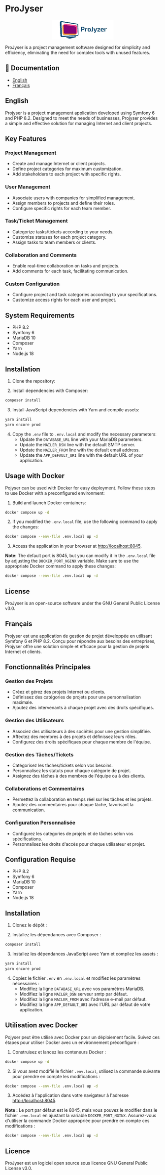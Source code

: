 # ProJyser
<div style="text-align:center;">
  <img src="./public/images/logo.png" alt="ProJyser Logo">
</div>

ProJyser is a project management software designed for simplicity and efficiency, eliminating the need for complex tools with unused features.

## 📖 Documentation

- [English](#english)
- [Français](#français)

## English

Projyser is a project management application developed using Symfony 6 and PHP 8.2. Designed to meet the needs of businesses, Projyser provides a simple and effective solution for managing Internet and client projects.

## Key Features

### Project Management
- Create and manage Internet or client projects.
- Define project categories for maximum customization.
- Add stakeholders to each project with specific rights.

### User Management
- Associate users with companies for simplified management.
- Assign members to projects and define their roles.
- Configure specific rights for each team member.

### Task/Ticket Management
- Categorize tasks/tickets according to your needs.
- Customize statuses for each project category.
- Assign tasks to team members or clients.

### Collaboration and Comments
- Enable real-time collaboration on tasks and projects.
- Add comments for each task, facilitating communication.

### Custom Configuration
- Configure project and task categories according to your specifications.
- Customize access rights for each user and project.

## System Requirements
- PHP 8.2
- Symfony 6
- MariaDB 10
- Composer
- Yarn
- Node.js 18

## Installation

1. Clone the repository:

2. Install dependencies with Composer:
```bash
composer install
```

3. Install JavaScript dependencies with Yarn and compile assets:
```bash
yarn install
yarn encore prod
```
4. Copy the `.env` file to `.env.local` and modify the necessary parameters:
   - Update the `DATABASE_URL` line with your MariaDB parameters.
   - Update the `MAILER_DSN` line with the default SMTP server.
   - Update the `MAILER_FROM` line with the default email address.
   - Update the `APP_DEFAULT_URI` line with the default URL of your application.

## Usage with Docker

Pojyser can be used with Docker for easy deployment. Follow these steps to use Docker with a preconfigured environment:

1. Build and launch Docker containers:
```bash
docker compose up -d
```

2. If you modified the `.env.local` file, use the following command to apply the changes:
```bash
docker compose --env-file .env.local up -d
```

3. Access the application in your browser at [http://localhost:8045](http://localhost:8045).

**Note:** The default port is 8045, but you can modify it in the `.env.local` file by adjusting the `DOCKER_PORT_NGINX` variable. Make sure to use the appropriate Docker command to apply these changes:
```bash
docker compose --env-file .env.local up -d
```

## License
ProJyser is an open-source software under the GNU General Public License v3.0.

## Français

Projyser est une application de gestion de projet développée en utilisant Symfony 6 et PHP 8.2. Conçu pour répondre aux besoins des entreprises, Projyser offre une solution simple et efficace pour la gestion de projets Internet et clients.

## Fonctionnalités Principales

### Gestion des Projets
- Créez et gérez des projets Internet ou clients.
- Définissez des catégories de projets pour une personnalisation maximale.
- Ajoutez des intervenants à chaque projet avec des droits spécifiques.

### Gestion des Utilisateurs
- Associez des utilisateurs à des sociétés pour une gestion simplifiée.
- Affectez des membres à des projets et définissez leurs rôles.
- Configurez des droits spécifiques pour chaque membre de l'équipe.

### Gestion des Tâches/Tickets
- Catégorisez les tâches/tickets selon vos besoins.
- Personnalisez les statuts pour chaque catégorie de projet.
- Assignez des tâches à des membres de l'équipe ou à des clients.

### Collaborations et Commentaires
- Permettez la collaboration en temps réel sur les tâches et les projets.
- Ajoutez des commentaires pour chaque tâche, favorisant la communication.

### Configuration Personnalisée
- Configurez les catégories de projets et de tâches selon vos spécifications.
- Personnalisez les droits d'accès pour chaque utilisateur et projet.

## Configuration Requise
- PHP 8.2
- Symfony 6
- MariaDB 10
- Composer
- Yarn
- Node.js 18

## Installation

1. Clonez le dépôt :

2. Installez les dépendances avec Composer :
```bash
composer install
```
3. Installez les dépendances JavaScript avec Yarn et compilez les assets :
```bash
yarn install
yarn encore prod
```
4. Copiez le fichier `.env` en `.env.local` et modifiez les paramètres nécessaires :
    - Modifiez la ligne `DATABASE_URL` avec vos paramètres MariaDB.
    - Modifiez la ligne `MAILER_DSN` serveur smtp par défaut.
    - Modifiez la ligne `MAILER_FROM` avec l'adresse e-mail par défaut.
    - Modifiez la ligne `APP_DEFAULT_URI` avec l'URL par défaut de votre application.

## Utilisation avec Docker

Pojyser peut être utilisé avec Docker pour un déploiement facile. Suivez ces étapes pour utiliser Docker avec un environnement préconfiguré :

1. Construisez et lancez les conteneurs Docker :
```bash
docker compose up -d
```

2. Si vous avez modifié le fichier `.env.local`, utilisez la commande suivante pour prendre en compte les modifications :
```bash
docker compose --env-file .env.local up -d
```

3. Accédez à l'application dans votre navigateur à l'adresse [http://localhost:8045](http://localhost:8045).

**Note :** Le port par défaut est le 8045, mais vous pouvez le modifier dans le fichier `.env.local` en ajustant la variable `DOCKER_PORT_NGINX`. Assurez-vous d'utiliser la commande Docker appropriée pour prendre en compte ces modifications :
```bash
docker compose --env-file .env.local up -d
```
## Licence
ProJyser est un logiciel open source sous licence GNU General Public License v3.0.
